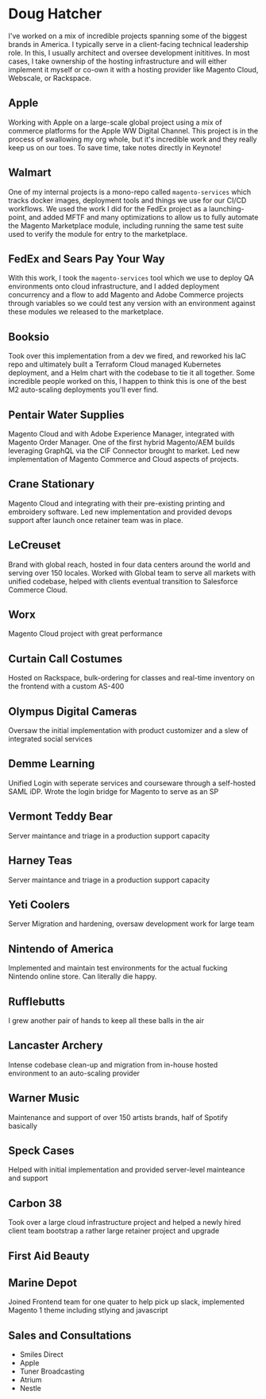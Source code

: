 # Doug Hatcher

I've worked on a mix of incredible projects spanning some of the biggest brands in America. I typically serve in a client-facing technical leadership role. In this, I usually architect and oversee development inititives. In most cases, I take ownership of the hosting infrastructure and will either implement it myself or co-own it with a hosting provider like Magento Cloud, Webscale, or Rackspace. 

## Apple
Working with Apple on a large-scale global project using a mix of commerce platforms for the Apple WW Digital Channel. This project is in the process of swallowing my org whole, but it's incredible work and they really keep us on our toes. To save time, take notes directly in Keynote!

## Walmart
One of my internal projects is a mono-repo called `magento-services` which tracks docker images, deployment tools and things we use for our CI/CD workflows. We used the work I did for the FedEx project as a launching-point, and added MFTF and many optimizations to allow us to fully automate the Magento Marketplace module, including running the same test suite used to verify the module for entry to the marketplace.

## FedEx and Sears Pay Your Way
With this work, I took the `magento-services` tool which we use to deploy QA environments onto cloud infrastructure, and I added deployment concurrency and a flow to add Magento and Adobe Commerce projects through variables so we could test any version with an environment against these modules we released to the marketplace.

## Booksio
Took over this implementation from a dev we fired, and reworked his IaC repo and ultimately built a Terraform Cloud managed Kubernetes deployment, and a Helm chart with the codebase to tie it all together. Some incredible people worked on this, I happen to think this is one of the best M2 auto-scaling deployments you'll ever find. 


## Pentair Water Supplies 
Magento Cloud and with Adobe Experience Manager, integrated with Magento Order Manager. One of the first hybrid Magento/AEM builds leveraging GraphQL via the CIF Connector brought to market. Led new implementation of Magento Commerce and Cloud aspects of projects. 

## Crane Stationary
Magento Cloud and integrating with their pre-existing printing and embroidery software. Led new implementation and provided devops support after launch once retainer team was in place.

## LeCreuset
Brand with global reach, hosted in four data centers around the world and serving over 150 locales. Worked with Global team to serve all markets with unified codebase, helped with clients eventual transition to Salesforce Commerce Cloud. 

## Worx
Magento Cloud project with great performance

## Curtain Call Costumes
Hosted on Rackspace, bulk-ordering for classes and real-time inventory on the frontend with a custom AS-400 

## Olympus Digital Cameras 
Oversaw the initial implementation with product customizer and a slew of integrated social services

## Demme Learning
Unified Login with seperate services and courseware through a self-hosted SAML iDP. Wrote the login bridge for Magento to serve as an SP

## Vermont Teddy Bear
Server maintance and triage in a production support capacity

## Harney Teas
Server maintance and triage in a production support capacity

## Yeti Coolers
Server Migration and hardening, oversaw development work for large team

## Nintendo of America
Implemented and maintain test environments for the actual fucking Nintendo online store. Can literally die happy.

## Rufflebutts
I grew another pair of hands to keep all these balls in the air

## Lancaster Archery
Intense codebase clean-up and migration from in-house hosted environment to an auto-scaling provider

## Warner Music
Maintenance and support of over 150 artists brands, half of Spotify basically

## Speck Cases
Helped with initial implementation and provided server-level mainteance and support 

## Carbon 38
Took over a large cloud infrastructure project and helped a newly hired client team bootstrap a rather large retainer project and upgrade

## First Aid Beauty

## Marine Depot
Joined Frontend team for one quater to help pick up slack, implemented Magento 1 theme including stlying and javascript

## Sales and Consultations

* Smiles Direct
* Apple 
* Tuner Broadcasting
* Atrium
* Nestle


